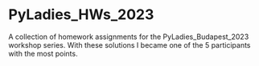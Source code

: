 # PyLadies_HWs_2023
A collection of homework assignments for the PyLadies_Budapest_2023 workshop series.
With these solutions I became one of the 5 participants with the most points.
